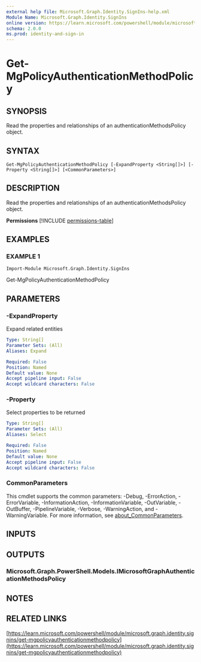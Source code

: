 ```yaml
---
external help file: Microsoft.Graph.Identity.SignIns-help.xml
Module Name: Microsoft.Graph.Identity.SignIns
online version: https://learn.microsoft.com/powershell/module/microsoft.graph.identity.signins/get-mgpolicyauthenticationmethodpolicy
schema: 2.0.0
ms.prod: identity-and-sign-in
---
```


# Get-MgPolicyAuthenticationMethodPolicy

## SYNOPSIS
Read the properties and relationships of an authenticationMethodsPolicy object.

## SYNTAX

```
Get-MgPolicyAuthenticationMethodPolicy [-ExpandProperty <String[]>] [-Property <String[]>] [<CommonParameters>]
```

## DESCRIPTION
Read the properties and relationships of an authenticationMethodsPolicy object.

**Permissions**
[!INCLUDE [permissions-table](~/../graphref/api-reference/v1.0/includes/permissions/authenticationmethodspolicy-get-permissions.md)]

## EXAMPLES

### EXAMPLE 1
```
Import-Module Microsoft.Graph.Identity.SignIns
```

Get-MgPolicyAuthenticationMethodPolicy

## PARAMETERS

### -ExpandProperty
Expand related entities

```yaml
Type: String[]
Parameter Sets: (All)
Aliases: Expand

Required: False
Position: Named
Default value: None
Accept pipeline input: False
Accept wildcard characters: False
```

### -Property
Select properties to be returned

```yaml
Type: String[]
Parameter Sets: (All)
Aliases: Select

Required: False
Position: Named
Default value: None
Accept pipeline input: False
Accept wildcard characters: False
```

### CommonParameters
This cmdlet supports the common parameters: -Debug, -ErrorAction, -ErrorVariable, -InformationAction, -InformationVariable, -OutVariable, -OutBuffer, -PipelineVariable, -Verbose, -WarningAction, and -WarningVariable. For more information, see [about_CommonParameters](http://go.microsoft.com/fwlink/?LinkID=113216).

## INPUTS

## OUTPUTS

### Microsoft.Graph.PowerShell.Models.IMicrosoftGraphAuthenticationMethodsPolicy
## NOTES

## RELATED LINKS

[https://learn.microsoft.com/powershell/module/microsoft.graph.identity.signins/get-mgpolicyauthenticationmethodpolicy](https://learn.microsoft.com/powershell/module/microsoft.graph.identity.signins/get-mgpolicyauthenticationmethodpolicy)


